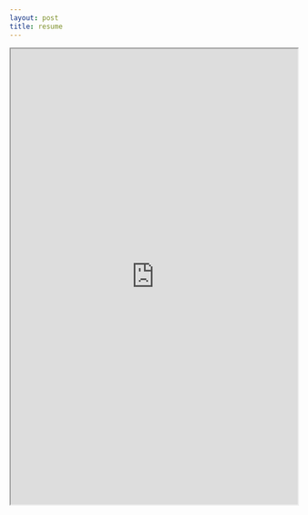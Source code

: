 ```yaml
---
layout: post
title: resume
---
```

<iframe width="100%" height="800" src="https://github.com/ashtencodes/ashtencodes.github.io/files/10365496/Ashten_Akemoto_Resume.pdf">
